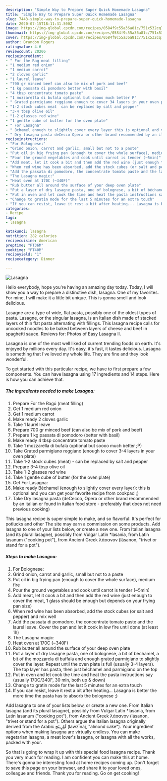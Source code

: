 ```yaml
---
description: "Simple Way to Prepare Super Quick Homemade Lasagna"
title: "Simple Way to Prepare Super Quick Homemade Lasagna"
slug: 7443-simple-way-to-prepare-super-quick-homemade-lasagna
date: 2020-07-15T18:11:31.500Z
image: https://img-global.cpcdn.com/recipes/0584f9c55a36a81c/751x532cq70/lasagna-recipe-main-photo.jpg
thumbnail: https://img-global.cpcdn.com/recipes/0584f9c55a36a81c/751x532cq70/lasagna-recipe-main-photo.jpg
cover: https://img-global.cpcdn.com/recipes/0584f9c55a36a81c/751x532cq70/lasagna-recipe-main-photo.jpg
author: Brandon Rogers
ratingvalue: 4.6
reviewcount: 20206
recipeingredient:
- " For the Rag meat filling"
- "1 medium red onion"
- "1 medium carrot"
- "2 cloves garlic"
- "1 laurel leave"
- "700 gr minced beef can also be mix of pork and beef"
- "1 kg passata di pomodoro better with basil"
- "4 tbsp concentrate tomato paste"
- "1 mozzarella di bufala optional but soooo much better P"
- " Grated parmigiano reggiano enough to cover 34 layers in your oven plate"
- "1-2 stock cubes meat  can be replaced by salt and pepper"
- "3-4 tbsp olive oil"
- "1-2 glasses red wine"
- "1 gentle cube of butter for the oven plate"
- " For Lasagna"
- " Bchamel enough to slightly cover every layer this is optional and you can get your favorite recipe from cookpad "
- " Dry lasagna pasta deCecco Opera or other brand recommended by an italian or found in italian food store  preferably that does not need previous cooking"
recipeinstructions:
- "For Bolognese:"
- "Grind onion, carrot and garlic, small but not to a paste"
- "Put oil in big frying pan (enough to cover the whole surface), medium fire"
- "Pour the ground vegetables and cook until carrot is tender (~5min)"
- "Add meat, let it cook a bit and then add the red wine (just enough to cover the meat, 1 glass should be enough but depends on your frying pan size)"
- "When red wine has been absorbed, add the stock cubes (or salt and pepper) and mix well"
- "Add the passata di pomodoro, the concentrate tomato paste and the laurel leave. Cover the pan and let it cook in low fire until done (at least 1h)"
- "The Lasagna magic:"
- "Heat oven at 170C (~340F)"
- "Rub butter all around the surface of your deep oven plate"
- "Put a layer of dry lasagne pasta, one of bolognese, a bit of béchamel, a bit of the mozzarela di buffala and enough grated parmigiano to slightly cover the layer. Repeat until the oven plate is full (usually 3-4 layers). The top layer has pasta, then just béchamel and parmigiano on the top"
- "Put in oven and let cook the time and heat the pasta instructions say (usually 170C/340F, 30 min, both up &amp; down)"
- "Change to gratin mode for the last 5 minutes for an extra touch"
- "If you can resist, leave it rest a bit after heating... Lasagna is better the more time the pasta has to absorb the bolognese ;)"
categories:
- Recipe
tags:
- lasagna

katakunci: lasagna 
nutrition: 282 calories
recipecuisine: American
preptime: "PT36M"
cooktime: "PT40M"
recipeyield: "1"
recipecategory: Dinner

---
```



![Lasagna](https://img-global.cpcdn.com/recipes/0584f9c55a36a81c/751x532cq70/lasagna-recipe-main-photo.jpg)

Hello everybody, hope you're having an amazing day today. Today, I will show you a way to prepare a distinctive dish, lasagna. One of my favorites. For mine, I will make it a little bit unique. This is gonna smell and look delicious.

Lasagne are a type of wide, flat pasta, possibly one of the oldest types of pasta. Lasagne, or the singular lasagna, is an Italian dish made of stacked layers of thin flat pasta alternating with fillings. This lasagna recipe calls for uncooked noodles to be baked between layers of cheese and beef in spaghetti sauce. Reviews for: Photos of Easy Lasagna II.

Lasagna is one of the most well liked of current trending foods on earth. It's enjoyed by millions every day. It's easy, it's fast, it tastes delicious. Lasagna is something that I've loved my whole life. They are fine and they look wonderful.


To get started with this particular recipe, we have to first prepare a few components. You can have lasagna using 17 ingredients and 14 steps. Here is how you can achieve that.

<!--inarticleads1-->

##### The ingredients needed to make Lasagna:

1. Prepare  For the Ragú (meat filling)
1. Get 1 medium red onion
1. Get 1 medium carrot
1. Make ready 2 cloves garlic
1. Take 1 laurel leave
1. Prepare 700 gr minced beef (can also be mix of pork and beef)
1. Prepare 1 kg passata di pomodoro (better with basil)
1. Make ready 4 tbsp concentrate tomato paste
1. Take 1 mozzarella di bufala (optional but soooo much better ;P)
1. Take  Grated parmigiano reggiano (enough to cover 3-4 layers in your oven plate)
1. Take 1-2 stock cubes (meat) - can be replaced by salt and pepper
1. Prepare 3-4 tbsp olive oil
1. Take 1-2 glasses red wine
1. Take 1 gentle cube of butter (for the oven plate)
1. Get  For Lasagna:
1. Make ready  Béchamel (enough to slightly cover every layer): this is optional and you can get your favorite recipe from cookpad ;)
1. Take  Dry lasagna pasta (deCecco, Opera or other brand recommended by an italian or found in italian food store - preferably that does not need previous cooking)


This lasagna recipe is super simple to make, and so flavorful. It&#39;s perfect for potlucks and other The site may earn a commission on some products. Add lasagna to one of your lists below, or create a new one. From Italian lasagna (and its plural lasagne), possibly from Vulgar Latin *lasania, from Latin lasanum (&#34;cooking pot&#34;), from Ancient Greek λάσανον (lásanon, &#34;trivet or stand for a pot&#34;). 

<!--inarticleads2-->

##### Steps to make Lasagna:

1. For Bolognese:
1. Grind onion, carrot and garlic, small but not to a paste
1. Put oil in big frying pan (enough to cover the whole surface), medium fire
1. Pour the ground vegetables and cook until carrot is tender (~5min)
1. Add meat, let it cook a bit and then add the red wine (just enough to cover the meat, 1 glass should be enough but depends on your frying pan size)
1. When red wine has been absorbed, add the stock cubes (or salt and pepper) and mix well
1. Add the passata di pomodoro, the concentrate tomato paste and the laurel leave. Cover the pan and let it cook in low fire until done (at least 1h)
1. The Lasagna magic:
1. Heat oven at 170C (~340F)
1. Rub butter all around the surface of your deep oven plate
1. Put a layer of dry lasagne pasta, one of bolognese, a bit of béchamel, a bit of the mozzarela di buffala and enough grated parmigiano to slightly cover the layer. Repeat until the oven plate is full (usually 3-4 layers). The top layer has pasta, then just béchamel and parmigiano on the top
1. Put in oven and let cook the time and heat the pasta instructions say (usually 170C/340F, 30 min, both up &amp; down)
1. Change to gratin mode for the last 5 minutes for an extra touch
1. If you can resist, leave it rest a bit after heating... Lasagna is better the more time the pasta has to absorb the bolognese ;)


Add lasagna to one of your lists below, or create a new one. From Italian lasagna (and its plural lasagne), possibly from Vulgar Latin *lasania, from Latin lasanum (&#34;cooking pot&#34;), from Ancient Greek λάσανον (lásanon, &#34;trivet or stand for a pot&#34;). Others argue the Italian lasagna originally derived from the Arabic لَوْزِينَج‎ (lawzīnaj, &#34;almond cake&#34;). Your ingredient options when making lasagna are virtually endless. You can make vegetarian lasagna, a meat lover&#39;s lasagna, or lasagna with all the works, packed with your. 

So that is going to wrap it up with this special food lasagna recipe. Thank you very much for reading. I am confident you can make this at home. There's gonna be interesting food at home recipes coming up. Don't forget to save this page on your browser, and share it to your loved ones, colleague and friends. Thank you for reading. Go on get cooking!
